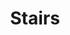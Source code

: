 ---
weight: 1
images:
- /images/photos/20230405 - Sortie Photo - Stéphane G. - 0029.jpg
title: Stairs
tags:
- street
---